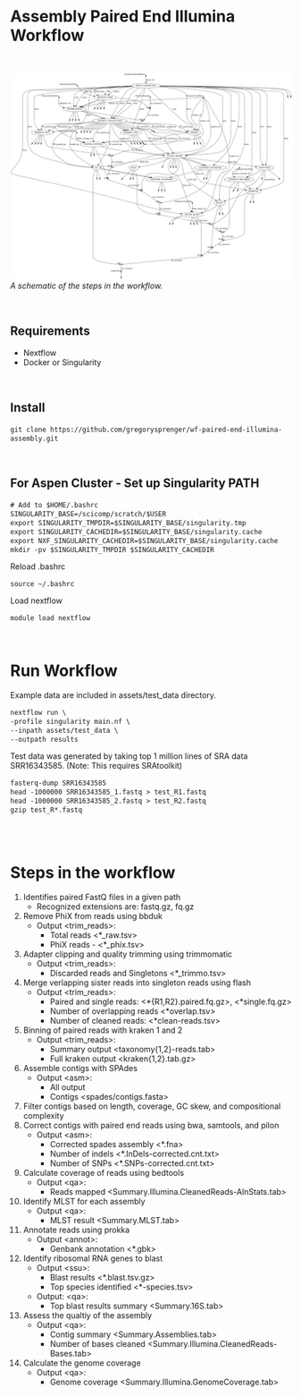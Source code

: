 # Assembly Paired End Illumina Workflow

<br>

![workflow](images/workflow_v1.0.0.png)
*A schematic of the steps in the workflow.*

<br>

## Requirements
* Nextflow
* Docker or Singularity

<br>

## Install
```
git clone https://github.com/gregorysprenger/wf-paired-end-illumina-assembly.git
```

<br>

## For Aspen Cluster - Set up Singularity PATH
```
# Add to $HOME/.bashrc
SINGULARITY_BASE=/scicomp/scratch/$USER
export SINGULARITY_TMPDIR=$SINGULARITY_BASE/singularity.tmp
export SINGULARITY_CACHEDIR=$SINGULARITY_BASE/singularity.cache
export NXF_SINGULARITY_CACHEDIR=$SINGULARITY_BASE/singularity.cache
mkdir -pv $SINGULARITY_TMPDIR $SINGULARITY_CACHEDIR
```
Reload .bashrc
```
source ~/.bashrc
```

Load nextflow
```
module load nextflow
```

<br>

# Run Workflow
Example data are included in assets/test_data directory.

```
nextflow run \
-profile singularity main.nf \
--inpath assets/test_data \
--outpath results
```

Test data was generated by taking top 1 million lines of SRA data SRR16343585. (Note: This requires SRAtoolkit)
```
fasterq-dump SRR16343585
head -1000000 SRR16343585_1.fastq > test_R1.fastq
head -1000000 SRR16343585_2.fastq > test_R2.fastq
gzip test_R*.fastq
```

<br>
<br>

# Steps in the workflow
1. Identifies paired FastQ files in a given path
    -   Recognized extensions are: fastq.gz, fq.gz
2. Remove PhiX from reads using bbduk
    -   Output \<trim_reads>: 
        - Total reads <\*_raw.tsv>
        - PhiX reads - <\*_phix.tsv>
3. Adapter clipping and quality trimming using trimmomatic
    -   Output \<trim_reads>: 
        - Discarded reads and Singletons <\*_trimmo.tsv>
4. Merge verlapping sister reads into singleton reads using flash
    -   Output \<trim_reads>: 
        - Paired and single reads: <\*{R1,R2}.paired.fq.gz>, <\*single.fq.gz>
        - Number of overlapping reads <\*overlap.tsv>
        - Number of cleaned reads: <\*clean-reads.tsv>
5. Binning of paired reads with kraken 1 and 2
    - Output \<trim_reads>: 
        - Summary output <taxonomy{1,2}-reads.tab>
        - Full kraken output <kraken{1,2}.tab.gz>
6. Assemble contigs with SPAdes
    - Output \<asm>: 
        - All output <spades/>
        - Contigs <spades/contigs.fasta>
7. Filter contigs based on length, coverage, GC skew, and compositional complexity
8. Correct contigs with paired end reads using bwa, samtools, and pilon
    - Output \<asm>: 
        - Corrected spades assembly <\*.fna>
        - Number of indels <\*.InDels-corrected.cnt.txt>
        - Number of SNPs <\*.SNPs-corrected.cnt.txt>
9. Calculate coverage of reads using bedtools
    - Output \<qa>: 
        - Reads mapped <Summary.Illumina.CleanedReads-AlnStats.tab>
10. Identify MLST for each assembly
    - Output \<qa>: 
        - MLST result <Summary.MLST.tab>
11. Annotate reads using prokka
    - Output \<annot>: 
        - Genbank annotation <\*.gbk>
12. Identify ribosomal RNA genes to blast
    - Output \<ssu>:
        - Blast results <\*.blast.tsv.gz>
        - Top species identified <*-species.tsv>
    - Output: \<qa>: 
        - Top blast results summary <Summary.16S.tab>
13. Assess the qualtiy of the assembly
    - Output \<qa>:
        - Contig summary <Summary.Assemblies.tab>
        - Number of bases cleaned <Summary.Illumina.CleanedReads-Bases.tab>
14. Calculate the genome coverage
    - Output \<qa>:
        - Genome coverage <Summary.Illumina.GenomeCoverage.tab>

<br>